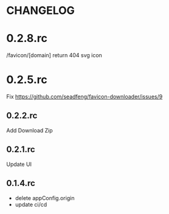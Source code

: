 # CHANGELOG

# 0.2.8.rc

/favicon/[domain] return 404 svg icon

# 0.2.5.rc

Fix https://github.com/seadfeng/favicon-downloader/issues/9

## 0.2.2.rc

Add Download Zip

## 0.2.1.rc

Update UI

## 0.1.4.rc

- delete appConfig.origin
- update ci/cd